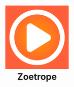 <h1 align="center">
  <br>
  <img src="Zoetrope/Configuration/Assets.xcassets/AppIcon.appiconset/AppIcon-1024px.png" alt="Zoetrope App Icon" width="200"/>
  <br>
  Zoetrope
  <br>
</h1>




